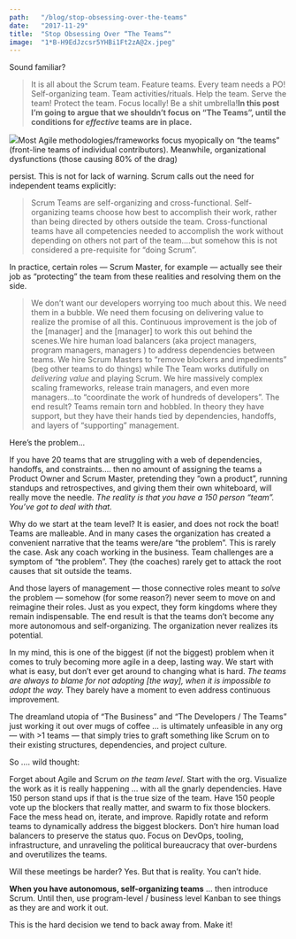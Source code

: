 ```yaml
---
path:	"/blog/stop-obsessing-over-the-teams"
date:	"2017-11-29"
title:	"Stop Obsessing Over “The Teams”"
image:	"1*B-H9EdJzcsr5YHBi1Ft2zA@2x.jpeg"
---
```


Sound familiar?


> It is all about the Scrum team. Feature teams. Every team needs a PO! Self-organizing team. Team activities/rituals. Help the team. Serve the team! Protect the team. Focus locally! Be a shit umbrella!**In this post I’m going to argue that we shouldn’t focus on “The Teams”, until the conditions for *effective* teams are in place.**

![](/images/1*B-H9EdJzcsr5YHBi1Ft2zA@2x.jpeg)Most Agile methodologies/frameworks focus myopically on “the teams” (front-line teams of individual contributors). Meanwhile, organizational dysfunctions (those causing 80% of the drag)

 persist. This is not for lack of warning. Scrum calls out the need for independent teams explicitly:


> Scrum Teams are self-organizing and cross-functional. Self-organizing teams choose how best to accomplish their work, rather than being directed by others outside the team. Cross-functional teams have all competencies needed to accomplish the work without depending on others not part of the team.…but somehow this is not considered a pre-requisite for “doing Scrum”.

In practice, certain roles — Scrum Master, for example — actually see their job as “protecting” the team from these realities and resolving them on the side.


> We don’t want our developers worrying too much about this. We need them in a bubble. We need them focusing on delivering value to realize the promise of all this. Continuous improvement is the job of the [manager] and the [manager] to work this out behind the scenes.We hire human load balancers (aka project managers, program managers, managers ) to address dependencies between teams. We hire Scrum Masters to “remove blockers and impediments” (beg other teams to do things) while The Team works dutifully on *delivering value* and playing Scrum. We hire massively complex scaling frameworks, release train managers, and even more managers…to “coordinate the work of hundreds of developers”. The end result? Teams remain torn and hobbled. In theory they have support, but they have their hands tied by dependencies, handoffs, and layers of “supporting” management.

Here’s the problem…

If you have 20 teams that are struggling with a web of dependencies, handoffs, and constraints…. then no amount of assigning the teams a Product Owner and Scrum Master, pretending they “own a product”, running standups and retrospectives, and giving them their own whiteboard, will really move the needle. *The reality is that you have a 150 person “team”. You’ve got to deal with that.*

Why do we start at the team level? It is easier, and does not rock the boat! Teams are malleable. And in many cases the organization has created a convenient narrative that the teams were/are “the problem”. This is rarely the case. Ask any coach working in the business. Team challenges are a symptom of “the problem”. They (the coaches) rarely get to attack the root causes that sit outside the teams.

And those layers of management — those connective roles meant to *solve* the problem — somehow (for some reason?) never seem to move on and reimagine their roles. Just as you expect, they form kingdoms where they remain indispensable. The end result is that the teams don’t become any more autonomous and self-organizing. The organization never realizes its potential.

In my mind, this is one of the biggest (if not the biggest) problem when it comes to truly becoming more agile in a deep, lasting way. We start with what is easy, but don’t ever get around to changing what is hard. *The teams are always to blame for not adopting [the way], when it is impossible to adopt the way.* They barely have a moment to even address continuous improvement.

The dreamland utopia of “The Business” and “The Developers / The Teams” just working it out over mugs of coffee … is ultimately unfeasible in any org — with >1 teams — that simply tries to graft something like Scrum on to their existing structures, dependencies, and project culture.

So …. wild thought:

Forget about Agile and Scrum *on the team level*. Start with the org. Visualize the work as it is really happening … with all the gnarly dependencies. Have 150 person stand ups if that is the true size of the team. Have 150 people vote up the blockers that really matter, and swarm to fix those blockers. Face the mess head on, iterate, and improve. Rapidly rotate and reform teams to dynamically address the biggest blockers. Don’t hire human load balancers to preserve the status quo. Focus on DevOps, tooling, infrastructure, and unraveling the political bureaucracy that over-burdens and overutilizes the teams.

Will these meetings be harder? Yes. But that is reality. You can’t hide.

**When you have autonomous, self-organizing teams** … then introduce Scrum. Until then, use program-level / business level Kanban to see things as they are and work it out.

This is the hard decision we tend to back away from. Make it!

